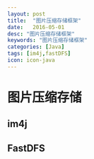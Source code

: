 ```yaml
---
layout: post
title:  "图片压缩存储框架"
date:   2016-05-01
desc: "图片压缩存储框架"
keywords: "图片压缩存储框架"
categories: [Java]
tags: [im4j,fastDFS]
icon: icon-java
---
```


# 图片压缩存储

## im4j

## FastDFS


